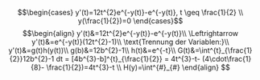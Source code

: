 $$\begin{cases}
y'(t)=12t^{2}e^{-y(t)}-e^{-y(t)}, t \geq \frac{1}{2} \\
y(\frac{1}{2})=0
\end{cases}$$
$$\begin{align}
y'(t)&=12t^{2}e^{-y(t)}-e^{-y(t)}\\
\Leftrightarrow y'(t)&=e^{-y(t)}(12t^{2}-1)\\
\text{Trennung der Variablen:}\\
y'(t)&=g(t)h(y(t))\\
g(b)&=12b^{2}-1\\
h(t)&=e^{-t}\\
G(t)&=\int^{t}_{\frac{1}{2}}12b^{2}-1 dt = [4b^{3}-b]^{t}_{\frac{1}{2}} = 4t^{3}-t- (4\cdot\frac{1}{8}- \frac{1}{2})=4t^{3}-t \\
H(y)=\int^{#}_{#}
\end{align} 
$$